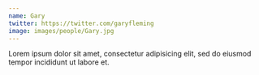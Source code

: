```yaml
---
name: Gary
twitter: https://twitter.com/garyfleming
image: images/people/Gary.jpg
---
```

Lorem ipsum dolor sit amet, consectetur adipisicing elit, sed do eiusmod tempor incididunt ut labore et.